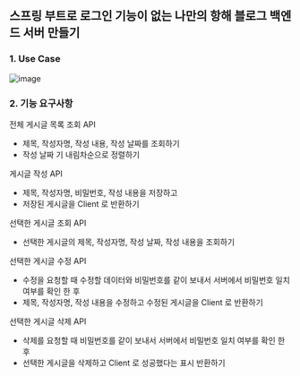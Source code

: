 ## 스프링 부트로 로그인 기능이 없는 나만의 항해 블로그 백엔드 서버 만들기


### 1. Use Case 
![image](https://user-images.githubusercontent.com/117708164/204476645-f6788e0e-5cdf-4929-9185-10f0f1544061.png)


### 2. 기능 요구사항

전체 게시글 목록 조회 API
 - 제목, 작성자명, 작성 내용, 작성 날짜를 조회하기
 - 작성 날짜 기 내림차순으로 정렬하기
 
 게시글 작성 API
 - 제목, 작성자명, 비밀번호, 작성 내용을 저장하고
 - 저장된 게시글을 Client 로 반환하기


선택한 게시글 조회 API
 - 선택한 게시글의 제목, 작성자명, 작성 날짜, 작성 내용을 조회하기 


선택한 게시글 수정 API
 - 수정을 요청할 때 수정할 데이터와 비밀번호를 같이 보내서 서버에서 비밀번호 일치 여부를 확인 한 후
 - 제목, 작성자명, 작성 내용을 수정하고 수정된 게시글을 Client 로 반환하기


선택한 게시글 삭제 API
 - 삭제를 요청할 때 비밀번호를 같이 보내서 서버에서 비밀번호 일치 여부를 확인 한 후
 - 선택한 게시글을 삭제하고 Client 로 성공했다는 표시 반환하기
